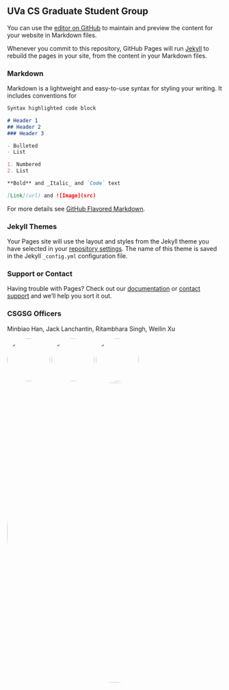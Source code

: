 ## UVa CS Graduate Student Group

You can use the [editor on GitHub](https://github.com/csgsg/csgsg.github.io/edit/master/README.md) to maintain and preview the content for your website in Markdown files.

Whenever you commit to this repository, GitHub Pages will run [Jekyll](https://jekyllrb.com/) to rebuild the pages in your site, from the content in your Markdown files.

### Markdown

Markdown is a lightweight and easy-to-use syntax for styling your writing. It includes conventions for

```markdown
Syntax highlighted code block

# Header 1
## Header 2
### Header 3

- Bulleted
- List

1. Numbered
2. List

**Bold** and _Italic_ and `Code` text

[Link](url) and ![Image](src)
```

For more details see [GitHub Flavored Markdown](https://guides.github.com/features/mastering-markdown/).

### Jekyll Themes

Your Pages site will use the layout and styles from the Jekyll theme you have selected in your [repository settings](https://github.com/csgsg/csgsg.github.io/settings). The name of this theme is saved in the Jekyll `_config.yml` configuration file.

### Support or Contact

Having trouble with Pages? Check out our [documentation](https://help.github.com/categories/github-pages-basics/) or [contact support](https://github.com/contact) and we’ll help you sort it out.

### CSGSG Officers
Minbiao Han, Jack Lanchantin, Ritambhara Singh, Weilin Xu

<style >
.img-circle {
    border-radius: 50%;
}
.img-crop {
  object-fit: cover;
  width:700px;
  height:700px;
}
</style>

<p float="left">
  <img src="http://www.cs.virginia.edu/~mh2ye//assets/img/MinbiaoHan.jpg" width="100" class="img-circle" />
  <img src="http://bme.virginia.edu/bds/JackL.jpg" width="100" class="img-circle" /> 
  <img src="https://ritambharasingh.files.wordpress.com/2017/01/cropped-singhritambhara.jpg" width="100" class="img-circle" />
  <img src="https://xuweilin.org/images/weilin_thumbnail.JPG" class="img-crop img-circle" width="100"  />
</p>

